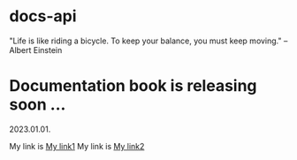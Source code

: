 
# docs-api
  "Life is like riding a bicycle. To keep your balance, you must keep moving." – Albert Einstein

# Documentation book is releasing soon ...
  2023.01.01.

My link is [My link1](README2.md)
My link is [My link2](/README2.md)
